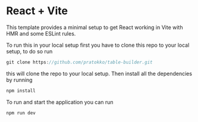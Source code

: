 # React + Vite

This template provides a minimal setup to get React working in Vite with HMR and some ESLint rules.

To run this in your local setup first you have to clone this repo to your local setup, to do so run

```javascript
git clone https://github.com/pratokko/table-builder.git
```

this will clone the repo to your local setup. Then install all the dependencies by running

```javascript
npm install
```

To run and start the application you can run 

```javascript
npm run dev
```

